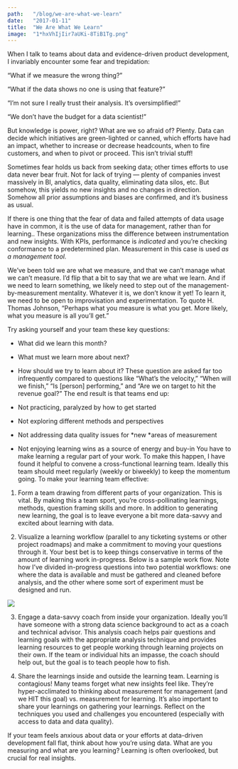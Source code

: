```yaml
---
path:	"/blog/we-are-what-we-learn"
date:	"2017-01-11"
title:	"We Are What We Learn"
image:	"1*hxVhIjIir7aUKi-8TiB1Tg.png"
---
```


When I talk to teams about data and evidence-driven product development, I invariably encounter some fear and trepidation:

“What if we measure the wrong thing?”

“What if the data shows no one is using that feature?”

“I’m not sure I really trust their analysis. It’s oversimplified!”

“We don’t have the budget for a data scientist!”

But knowledge is power, right? What are we so afraid of? Plenty. Data can decide which initiatives are green-lighted or canned, which efforts have had an impact, whether to increase or decrease headcounts, when to fire customers, and when to pivot or proceed. This isn’t trivial stuff!

Sometimes fear holds us back from seeking data; other times efforts to use data never bear fruit. Not for lack of trying — plenty of companies invest massively in BI, analytics, data quality, eliminating data silos, etc. But somehow, this yields no new insights and no changes in direction. Somehow all prior assumptions and biases are confirmed, and it’s business as usual.

If there is one thing that the fear of data and failed attempts of data usage have in common, it is the use of data for management, rather than for learning.. These organizations miss the difference between instrumentation and new insights. With KPIs, performance is *indicated* and you’re checking conformance to a predetermined plan. Measurement in this case is used *as a management tool.*

We’ve been told we are what we measure, and that we can’t manage what we can’t measure. I’d flip that a bit to say that we are what we learn. And if we need to learn something, we likely need to step out of the management-by-measurement mentality. Whatever it is, we don’t know it yet! To learn it, we need to be open to improvisation and experimentation. To quote H. Thomas Johnson, “Perhaps what you measure is what you get. More likely, what you measure is all you’ll get.”

Try asking yourself and your team these key questions:

* What did we learn this month?
* What must we learn more about next?
* How should we try to learn about it?
These question are asked far too infrequently compared to questions like “What’s the velocity,” “When will we finish,” “Is [person] performing,” and “Are we on target to hit the revenue goal?” The end result is that teams end up:

* Not practicing, paralyzed by how to get started
* Not exploring different methods and perspectives
* Not addressing data quality issues for *new *areas of measurement
* Not enjoying learning wins as a source of energy and buy-in
You have to make learning a regular part of your work. To make this happen, I have found it helpful to convene a cross-functional learning team. Ideally this team should meet regularly (weekly or biweekly) to keep the momentum going. To make your learning team effective:

1. Form a team drawing from different parts of your organization. This is vital. By making this a team sport, you’re cross-pollinating learnings, methods, question framing skills and more. In addition to generating new learning, the goal is to leave everyone a bit more data-savvy and excited about learning with data.

2. Visualize a learning workflow (parallel to any ticketing systems or other project roadmaps) and make a commitment to moving your questions through it. Your best bet is to keep things conservative in terms of the amount of learning work in-progress. Below is a sample work flow. Note how I’ve divided in-progress questions into two potential workflows: one where the data is available and must be gathered and cleaned before analysis, and the other where some sort of experiment must be designed and run.

![](/images/1*hxVhIjIir7aUKi-8TiB1Tg.png)

3. Engage a data-savvy coach from inside your organization. Ideally you’ll have someone with a strong data science background to act as a coach and technical advisor. This analysis coach helps pair questions and learning goals with the appropriate analysis technique and provides learning resources to get people working through learning projects on their own. If the team or individual hits an impasse, the coach should help out, but the goal is to teach people how to fish.

4. Share the learnings inside and outside the learning team. Learning is contagious! Many teams forget what new insights feel like. They’re hyper-acclimated to thinking about measurement for management (and we HIT this goal) vs. measurement for learning. It’s also important to share your learnings on gathering your learnings. Reflect on the techniques you used and challenges you encountered (especially with access to data and data quality).

If your team feels anxious about data or your efforts at data-driven development fall flat, think about how you’re using data. What are you measuring and what are you learning? Learning is often overlooked, but crucial for real insights.

